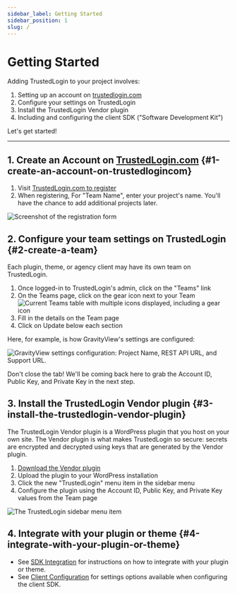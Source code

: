 ```yaml
---
sidebar_label: Getting Started
sidebar_position: 1
slug: /
---
```


# Getting Started

Adding TrustedLogin to your project involves:

1. Setting up an account on [trustedlogin.com](https://app.trustedlogin.com)
2. Configure your settings on TrustedLogin
3. Install the TrustedLogin Vendor plugin
4. Including and configuring the client SDK ("Software Development Kit")

Let's get started!

----

## 1. Create an Account on [TrustedLogin.com](https://app.trustedlogin.com/register) {#1-create-an-account-on-trustedlogincom}

1. Visit [TrustedLogin.com to register](https://app.trustedlogin.com/register)
1. When registering, For "Team Name", enter your project's name. You'll have the chance to add additional projects later.

![Screenshot of the registration form](https://d.pr/MRT5fQ+)

## 2. Configure your team settings on TrustedLogin {#2-create-a-team}

Each plugin, theme, or agency client may have its own team on TrustedLogin.

1. Once logged-in to TrustedLogin's admin, click on the "Teams" link
2. On the Teams page, click on the gear icon next to your Team ![Current Teams table with multiple icons displayed, including a gear icon](https://d.pr/efY3gY+)
3. Fill in the details on the Team page
4. Click on Update below each section

Here, for example, is how GravityView's settings are configured:

![GravityView settings configuration: Project Name, REST API URL, and Support URL.](https://d.pr/sXC5rL+)

Don't close the tab! We'll be coming back here to grab the Account ID, Public Key, and Private Key in the next step.

## 3. Install the TrustedLogin Vendor plugin {#3-install-the-trustedlogin-vendor-plugin}

The TrustedLogin Vendor plugin is a WordPress plugin that you host on your own site. The Vendor plugin is what makes TrustedLogin so secure: secrets are encrypted and decrypted using keys that are generated by the Vendor plugin.

1. [Download the Vendor plugin](https://github.com/trustedlogin/vendor/archive/refs/heads/main.zip)
2. Upload the plugin to your WordPress installation
3. Click the new "TrustedLogin" menu item in the sidebar menu
4. Configure the plugin using the Account ID, Public Key, and Private Key values from the Team page

![The TrustedLogin sidebar menu item](https://d.pr/vLLsD0+)

## 4. Integrate with your plugin or theme {#4-integrate-with-your-plugin-or-theme}

- See [SDK Integration](client/intro) for instructions on how to integrate with your plugin or theme.
- See [Client Configuration](client/configuration) for settings options available when configuring the client SDK.
